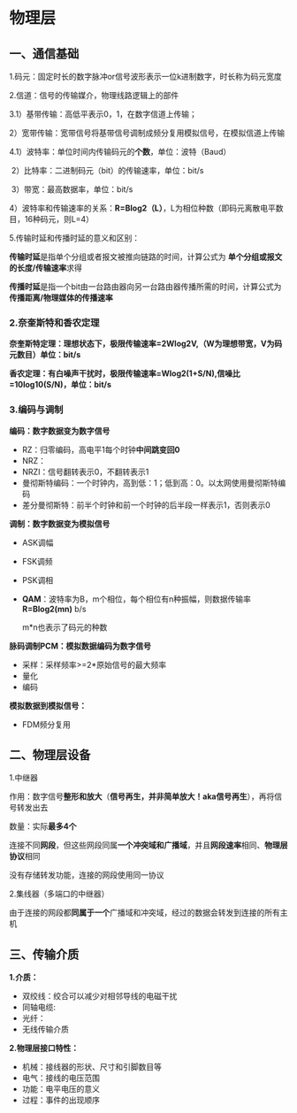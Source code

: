 # 物理层

## 一、通信基础

1.码元：固定时长的数字脉冲or信号波形表示一位k进制数字，时长称为码元宽度

2.信道：信号的传输媒介，物理线路逻辑上的部件

3.1）基带传输：高低平表示0，1，在数字信道上传输；

   2）宽带传输：宽带信号将基带信号调制成频分复用模拟信号，在模拟信道上传输

4.1）波特率：单位时间内传输码元的**个数**，单位：波特（Baud）

​    2）比特率：二进制码元（bit）的传输速率，单位：bit/s

​	3）带宽：最高数据率，单位：bit/s

​	4）波特率和传输速率的关系：**R=Blog2（L）**，L为相位种数（即码元离散电平数目，16种码元，则L=4）

5.传输时延和传播时延的意义和区别：

**传输时延**是指单个分组或者报文被推向链路的时间，计算公式为 **单个分组或报文的长度/传输速率**求得

**传播时延**是指一个bit由一台路由器向另一台路由器传播所需的时间，计算公式为 **传播距离/物理媒体的传播速率**



### 2.奈奎斯特和香农定理

**奈奎斯特定理：理想状态下，极限传输速率=2Wlog2V,（W为理想带宽，V为码元数目）单位：bit/s**



**香农定理：有白噪声干扰时，极限传输速率=Wlog2(1+S/N),信噪比=10log10(S/N)，单位：bit/s**



### 3.编码与调制

**编码：数字数据变为数字信号**

- RZ：归零编码，高电平1每个时钟**中间跳变回0**
- NRZ：
- NRZI：信号翻转表示0，不翻转表示1
- 曼彻斯特编码：一个时钟内，高到低：1；低到高：0。以太网使用曼彻斯特编码
- 差分曼彻斯特：前半个时钟和前一个时钟的后半段一样表示1，否则表示0

**调制：数字数据变为模拟信号**

- ASK调幅

- FSK调频

- PSK调相

- **QAM**：波特率为B，m个相位，每个相位有n种振幅，则数据传输率**R=Blog2(mn)**   b/s

  m*n也表示了码元的种数



**脉码调制PCM：模拟数据编码为数字信号**

- 采样：采样频率>=2*原始信号的最大频率
- 量化
- 编码

**模拟数据到模拟信号：**

- FDM频分复用

## 二、物理层设备

1.中继器

作用：数字信号**整形和放大**（**信号再生，并非简单放大！aka信号再生**），再将信号转发出去

数量：实际**最多4个**

连接不同**网段**，但这些网段同属**一个冲突域和广播域**，并且**网段速率**相同、**物理层协议**相同

没有存储转发功能，连接的网段使用同一协议



2.集线器（多端口的中继器）

由于连接的网段都**同属于一个**广播域和冲突域，经过的数据会转发到连接的所有主机



## 三、传输介质

**1.介质：**

- 双绞线：绞合可以减少对相邻导线的电磁干扰
- 同轴电缆:
- 光纤：
- 无线传输介质



**2.物理层接口特性：**

- 机械：接线器的形状、尺寸和引脚数目等
- 电气：接线的电压范围
- 功能：电平电压的意义
- 过程：事件的出现顺序